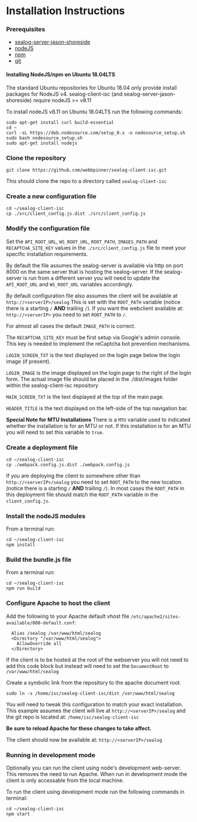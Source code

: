 # Installation Instructions

### Prerequisites

 - [sealog-server-jason-shoreside](https://github.com/webbpinner/sealog-server-jason-shoreside)
 - [nodeJS](https://nodejs.org)
 - [npm](https://www.npmjs.com)
 - [git](https://git-scm.com)
 
#### Installing NodeJS/npm on Ubuntu 18.04LTS
The standard Ubuntu repositories for Ubuntu 18.04 only provide install packages for NodeJS v4.  sealog-client-isc (and sealog-server-jason-shoreside) require nodeJS >= v8.11
 
To install nodeJS v8.11 on Ubuntu 18.04LTS run the following commands:
 ```
sudo apt-get install curl build-essential
cd ~
curl -sL https://deb.nodesource.com/setup_8.x -o nodesource_setup.sh
sudo bash nodesource_setup.sh
sudo apt-get install nodejs

 ```

### Clone the repository

```
git clone https://github.com/webbpinner/sealog-client-isc.git
```

This should clone the repo to a directory called `sealog-client-isc`

### Create a new configuration file

```
cd ~/sealog-client-isc
cp ./src/client_config.js.dist ./src/client_config.js
```

### Modify the configuration file

Set the `API_ROOT_URL`, `WS_ROOT_URL`, `ROOT_PATH`, `IMAGES_PATH` and `RECAPTCHA_SITE_KEY` values in the `./src/client_config.js` file to meet your specific installation requirements.

By default the file assumes the sealog-server is available via http on port 8000 on the same server that is hosting the sealog-server.  If the sealog-server is run from a different server you will need to update the `API_ROOT_URL` and `WS_ROOT_URL` variables accordingly.

By default configuration file also assumes the client will be available at `http://<serverIP>/sealog` This is set with the `ROOT_PATH` variable (notice there is a starting `/` **AND** trailing `/`). If you want the webclient available at: `http://<serverIP>` you need to set `ROOT_PATH` to `/`.

For almost all cases the default `IMAGE_PATH` is correct.

The `RECAPTCHA_SITE_KEY` must be first setup via Google's admin console.  This key is needed to implement the reCaptcha bot prevention mechanisms.

`LOGIN_SCREEN_TXT` is the text displayed on the login page below the login image (if present).

`LOGIN_IMAGE` is the image displayed on the login page to the right of the login form.  The actual image file should be placed in the ./dist/images folder within the sealog-client-isc repository

`MAIN_SCREEN_TXT` is the text displayed at the top of the main page.

`HEADER_TITLE` is the text displayed on the left-side of the top navigation bar.

**Special Note for MTU Installations**
There is a `MTU` variable used to indicated whether the installation is for an MTU or not.  If this installation is for an MTU you will need to set this variable to `true`.

### Create a deployment file

```
cd ~/sealog-client-isc
cp ./webpack.config.js.dist ./webpack.config.js
```

If you are deploying the client to somewhere other than `http://<serverIP>/sealog` you need to set `ROOT_PATH` to the new location. (notice there is a starting `/` **AND** trailing `/`).  In most cases the `ROOT_PATH` in this deployment file should match the `ROOT_PATH` variable in the `client_config.js`.

### Install the nodeJS modules

From a terminal run:
```
cd ~/sealog-client-isc
npm install
```

### Build the bundle.js file

From a terminal run:

```
cd ~/sealog-client-isc
npm run build
```

### Configure Apache to host the client

Add the following to your Apache default vhost file `/etc/apache2/sites-available/000-default.conf`:

```
  Alias /sealog /var/www/html/sealog
  <Directory "/var/www/html/sealog">
    AllowOverride all
  </Directory>
```

If the client is to be hosted at the root of the webserver you will not need to add this code block but instead will need to set the `DocumentRoot` to `/var/www/html/sealog`

Create a symbolic link from the repository to the apache document root.
```
sudo ln -s /home/isc/sealog-client-isc/dist /var/www/html/sealog
```

You will need to tweak this configuration to match your exact installation.  This example assumes the client will live at `http://<serverIP>/sealog` and the git repo is located at: `/home/isc/sealog-client-isc`

**Be sure to reload Apache for these changes to take affect.**

The client should now be available at: `http://<serverIP>/sealog`

### Running in development mode ###
Optionally you can run the client using node's development web-server.  This removes the need to run Apache.  When run in development mode the client is only accessable from the local machine.

To run the client using development mode run the following commands in terminal:
```
cd ~/sealog-client-isc
npm start
```
